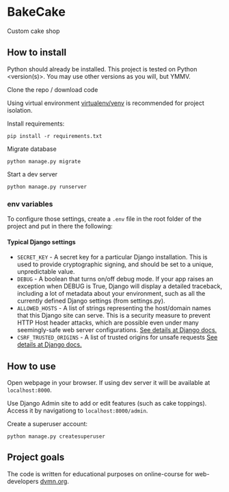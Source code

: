 # BakeCake
Custom cake shop

## How to install

Python should already be installed. This project is tested on Python <version(s)>. You may use other versions as you will, but YMMV.

Clone the repo / download code

Using virtual environment [virtualenv/venv](https://docs.python.org/3/library/venv.html) is recommended for project isolation.

Install requirements:
```commandline
pip install -r requirements.txt
```

Migrate database
```commandline
python manage.py migrate
```

Start a dev server
```commandline
python manage.py runserver
```

### env variables

To configure those settings, create a `.env` file in the root folder of the project and put in there the following:

#### Typical Django settings

- `SECRET_KEY` - A secret key for a particular Django installation. This is used to provide cryptographic signing, and should be set to a unique, unpredictable value.
- `DEBUG` - A boolean that turns on/off debug mode. If your app raises an exception when DEBUG is True, Django will display a detailed traceback, including a lot of metadata about your environment, such as all the currently defined Django settings (from settings.py).
- `ALLOWED_HOSTS` - A list of strings representing the host/domain names that this Django site can serve. This is a security measure to prevent HTTP Host header attacks, which are possible even under many seemingly-safe web server configurations. [See details at Django docs.](https://docs.djangoproject.com/en/5.0/ref/settings/#allowed-hosts)
- `CSRF_TRUSTED_ORIGINS` - A list of trusted origins for unsafe requests [See details at Django docs.](https://docs.djangoproject.com/en/5.0/ref/settings/#csrf-trusted-origins)

## How to use

Open webpage in your browser. If using dev server it will be available at `localhost:8000`.

Use Django Admin site to add or edit features (such as cake toppings). Access it by navigationg to `localhost:8000/admin`. 

Create a superuser account:
```commandline
python manage.py createsuperuser
```

## Project goals

The code is written for educational purposes on online-course for web-developers [dvmn.org](https://dvmn.org/).
